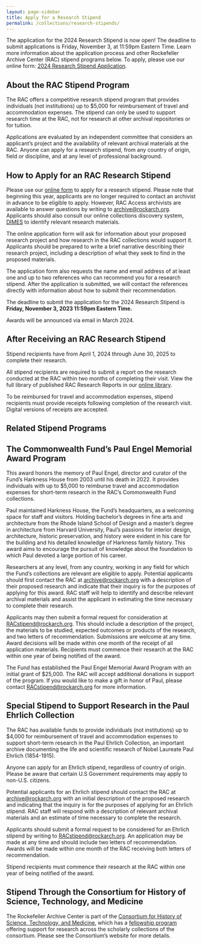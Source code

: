 ```yaml
---
layout: page-sidebar
title: Apply for a Research Stipend
permalink: /collections/research-stipends/
---
```


<div class="alert p-20">
The application for the 2024 Research Stipend is now open! The deadline to submit applications is Friday, November 3, at 11:59pm Eastern Time. Learn more information about the application process and other Rockefeller Archive Center (RAC) stipend programs below. To apply, please use our online form:
<a href="https://forms.office.com/r/MvSfhUepLG">2024 Research Stipend Application</a>.
</div>

## About the RAC Stipend Program

The RAC offers a competitive research stipend program that provides individuals (not institutions) up to $5,000 for reimbursement of travel and accommodation expenses. The stipend can only be used to support research time at the RAC, not for research at other archival repositories or for tuition.

Applications are evaluated by an independent committee that considers an applicant’s project and the availability of relevant archival materials at the RAC. Anyone can apply for a research stipend, from any country of origin, field or discipline, and at any level of professional background. 

## How to Apply for an RAC Research Stipend

Please use our [online form](https://forms.office.com/r/MvSfhUepLG) to apply for a research stipend. Please note that beginning this year, applicants are no longer required to contact an archivist in advance to be eligible to apply. However, RAC Access archivists are available to answer questions by writing to [archive@rockarch.org](mailto:archive@rockarch.org). Applicants should also consult our online collections discovery system, [DIMES](https://dimes.rockarch.org/) to identify relevant research materials.

The online application form will ask for information about your proposed research project and how research in the RAC collections would support it. Applicants should be prepared to write a brief narrative describing their research project, including a description of what they seek to find in the proposed materials.

The application form also requests the name and email address of at least one and up to two references who can recommend you for a research stipend. After the application is submitted, we will contact the references directly with information about how to submit their recommendation.

The deadline to submit the application for the 2024 Research Stipend is **Friday, November 3, 2023 11:59pm Eastern Time.**

Awards will be announced via email in March 2024.

## After Receiving an RAC Research Stipend

Stipend recipients have from April 1, 2024 through June 30, 2025 to complete their research.

All stipend recipients are required to submit a report on the research conducted at the RAC within two months of completing their visit. View the full library of published RAC Research Reports in our [online library](https://rockarch.issuelab.org).

To be reimbursed for travel and accommodation expenses, stipend recipients must provide receipts following completion of the research visit. Digital versions of receipts are accepted.

## Related Stipend Programs

## The Commonwealth Fund’s Paul Engel Memorial Award Program

This award honors the memory of Paul Engel, director and curator of the Fund’s Harkness House from 2003 until his death in 2022. It provides individuals with up to $5,000 to reimburse travel and accommodation expenses for short-term research in the RAC’s Commonwealth Fund collections.

Paul maintained Harkness House, the Fund’s headquarters, as a welcoming space for staff and visitors. Holding bachelor’s degrees in fine arts and architecture from the Rhode Island School of Design and a master’s degree in architecture from Harvard University, Paul’s passions for interior design, architecture, historic preservation, and history were evident in his care for the building and his detailed knowledge of Harkness family history. This award aims to encourage the pursuit of knowledge about the foundation to which Paul devoted a large portion of his career.

Researchers at any level, from any country, working in any field for which the Fund’s collections are relevant are eligible to apply. Potential applicants should first contact the RAC at [archive@rockarch.org](mailto:archive@rockarch.org) with a description of their proposed research and indicate that their inquiry is for the purposes of applying for this award. RAC staff will help to identify and describe relevant archival materials and assist the applicant in estimating the time necessary to complete their research.

Applicants may then submit a formal request for consideration at [RACstipend@rockarch.org](mailto:RACstipend@rockarch.org). This should include a description of the project, the materials to be studied, expected outcomes or products of the research, and two letters of recommendation. Submissions are welcome at any time. Award decisions will be made within one month of the receipt of all application materials. Recipients must commence their research at the RAC within one year of being notified of the award.

The Fund has established the Paul Engel Memorial Award Program with an initial grant of $25,000. The RAC will accept additional donations in support of the program. If you would like to make a gift in honor of Paul, please contact [RACstipend@rockarch.org](mailto:RACstipend@rockarch.org) for more information. 

## Special Stipend to Support Research in the Paul Ehrlich Collection

The RAC has available funds to provide individuals (not institutions) up to $4,000 for reimbursement of travel and accommodation expenses to support short-term research in the Paul Ehrlich Collection, an important archive documenting the life and scientific research of Nobel Laureate Paul Ehrlich (1854-1915).

Anyone can apply for an Ehrlich stipend, regardless of country of origin. Please be aware that certain U.S Government requirements may apply to non-U.S. citizens.

Potential applicants for an Ehrlich stipend should contact the RAC at [archive@rockarch.org](mailto:archive@rockarch.org) with an initial description of the proposed research and indicating that the inquiry is for the purposes of applying for an Ehrlich stipend. RAC staff will respond with a description of relevant archival materials and an estimate of time necessary to complete the research.

Applicants should submit a formal request to be considered for an Ehrlich stipend by writing to [RACstipend@rockarch.org](mailto:RACstipend@rockarch.org). An application may be made at any time and should include two letters of recommendation. Awards will be made within one month of the RAC receiving both letters of recommendation.

Stipend recipients must commence their research at the RAC within one year of being notified of the award.

## Stipend Through the Consortium for History of Science, Technology, and Medicine

The Rockefeller Archive Center is part of the [Consortium for History of Science, Technology, and Medicine](https://www.chstm.org/), which has a [fellowship program](https://www.chstm.org/fellowships/chstm-fellowships) offering support for research across the scholarly collections of the consortium. Please see the Consortium’s website for more details.  
